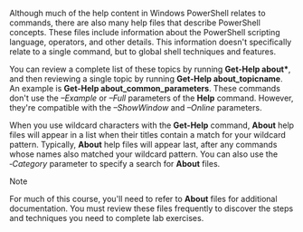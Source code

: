 Although much of the help content in Windows PowerShell relates to commands, there are also many help files that describe PowerShell concepts. These files include information about the PowerShell scripting language, operators, and other details. This information doesn't specifically relate to a single command, but to global shell techniques and features.

You can review a complete list of these topics by running **Get-Help about\***, and then reviewing a single topic by running **Get-Help about\_topicname**. An example is **Get-Help about\_common\_parameters**. These commands don't use the *–Example* or *–Full* parameters of the **Help** command. However, they're compatible with the *–ShowWindow* and *–Online* parameters.

When you use wildcard characters with the **Get-Help** command, **About** help files will appear in a list when their titles contain a match for your wildcard pattern. Typically, **About** help files will appear last, after any commands whose names also matched your wildcard pattern. You can also use the *‑Category* parameter to specify a search for **About** files.

> [!NOTE] 
> For much of this course, you'll need to refer to **About** files for additional documentation. You must review these files frequently to discover the steps and techniques you need to complete lab exercises.

